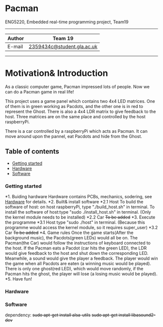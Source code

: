 # Pacman
ENG5220, Embedded real-time programming project, Team19
****
|Author|Team 19|
|---|---
|E-mail|2359434c@student.gla.ac.uk
****

# Motivation& Introduction

As a classic computer game, Pacman impressed lots of people. Now we can do a Pacman game in real life!

This project uses a game panel which contains two 4x4 LED matrices. One of them is in green working as Pacdots, and the other one is in red to represent the Ghost. There is also a 4x4 LDR matrix to give feedback to the host. Three matrices are on the same place and controlled by the host raspberryPi.

There is a car controlled by a raspberryPi which acts as Pacman. It can move around upon the pannel, eat Pacdots and hide from the Ghost.

## Table of contents
* [Getting started](#getting_started)
* [Hardware](#hardware)
* [Software](#software)
### Getting started <a name="getting_started"></a>
*1. Buiding hardware
    Hardware contains PCBs, mechanics, sodering, see [Hardware](#hardware) for details.
*2. Built& install software
    *2.1 Host
    To build the software of host: on host raspberryPi, type "./build_host.sh" in terminal.
    To install the software of host:type "sudo ./install_host.sh" in terminal.
        (Only the kernel module needs to be installed)
    *2.2 Car
    ~~To be added~~
*3. Execute the programme
    *3.1 Host
    type "sudo ./host" in terminal. (Because this programme would access the kernel module, so it requires super_user)
    *3.2 Car
    ~~To be added~~
*4. Game rules
    Once the game starts(After the background music), the Pacdots(green LEDs) would all be on. The Pacman(the Car) would follow the instructions of keyboard connected to the host. If the Pacman eats a Pacdot (car hits the green LED), the LDR would give feedback to the host and shut down the corresponding LED. Meanwhile, a sound would give the player a feedback. The player would win the game when all Pacdots are eaten (a winning music would be played). There is only one ghost(red LED), which would move randomly, if the Pacman hits the ghost, the player will lose (a losing music would be played).
*5. Have fun!
### Hardware

### Software

dependency:
~~sudo apt-get install alsa-utils~~
~~sudo apt-get install libasound2-dev~~
